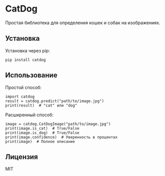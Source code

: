 # CatDog

Простая библиотека для определения кошек и собак на изображениях.

## Установка

Установка через pip:

    pip install catdog

## Использование

Простой способ:

    import catdog
    result = catdog.predict("path/to/image.jpg")
    print(result)  # "cat" или "dog"

Расширенный способ:

    image = catdog.CatDogImage("path/to/image.jpg")
    print(image.is_cat)  # True/False
    print(image.is_dog)  # True/False
    print(image.confidence)  # Уверенность в процентах
    print(image)  # Полное описание

## Лицензия

MIT
